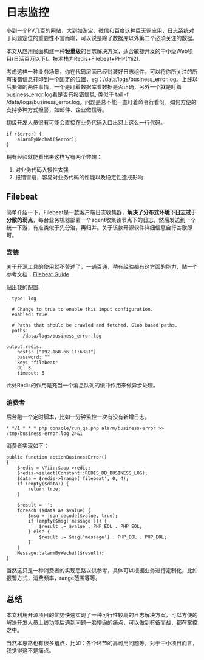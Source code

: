 # 日志监控

小到一个PV几百的网站，大到如淘宝、微信和百度这种巨无霸应用，日志系统对于问题定位的重要性不言而喻，可以说是除了数据库以外第二个必须关注的数据。

本文从应用层面构建一种**轻量级**的日志解决方案，适合敏捷开发的中小级Web项目(日活百万以下)。技术栈为Redis+Filebeat+PHP(Yii2).

考虑这样一种业务场景，你在代码层面已经封装好日志组件，可以将你所关注的所有报错信息打印到一个固定的位置，eg：/data/logs/business_error.log。上线以后要做的两件事情，一个是盯着数据库看数据是否正确，另外一个就是盯着business_error.log看是否有报错信息, 类似于 tail -f /data/logs/business_error.log。问题是总不能一直盯着命令行看呀，如何方便的支持多种方式报警，如邮件、企业微信等。

初级开发人员很有可能会直接在业务代码入口出怼上这么一行代码。
```code
if ($error) {
    alarmByWechat($error);
}
```
稍有经验就能看出来这样写有两个弊端：
1. 对业务代码入侵性太强
2. 报错雪崩，容易对业务代码的性能以及稳定性造成影响

## Filebeat

简单介绍一下，Filebeat是一款客户端日志收集器，**解决了分布式环境下日志过于分散的弱点**，每台业务机器部署一个agent收集该节点下的日志，然后发送到一个统一下游，有点类似于先分治，再归并。关于该款开源软件详细信息自行谷歌即可。

### 安装
关于开源工具的使用就不赘述了，一通百通，稍有经验都有这方面的能力，贴一个参考文档：[Filebeat Guide](https://www.elastic.co/cn/downloads/beats/filebeat#ga-release)

贴出我的配置:
```
- type: log

  # Change to true to enable this input configuration.
  enabled: true

  # Paths that should be crawled and fetched. Glob based paths.
  paths:
    - /data/logs/business_error.log

output.redis:
    hosts: ["192.168.66.11:6381"]
    password: ""
    key: "filebeat"
    db: 8
    timeout: 5
```

此处Redis的作用是充当一个消息队列的缓冲作用来做异步处理。

### 消费者

后台跑一个定时脚本，比如一分钟监控一次有没有新增日志。
```
* */1 * * * php console/run_qa.php alarm/business-error >> /tmp/business-error.log 2>&1
```

消费者实现如下：
```
public function actionBusinessError()
{
    $redis = \Yii::$app->redis;
    $redis->select(Constant::REDIS_DB_BUSINESS_LOG);
    $data = $redis->lrange('filebeat', 0, 4);
    if (empty($data)) {
        return true;
    }

    $result = '';
    foreach ($data as $value) {
        $msg = json_decode($value, true);
        if (empty($msg['message'])) {
            $result .= $value . PHP_EOL . PHP_EOL;
        } else {
            $result .= $msg['message'] . PHP_EOL . PHP_EOL;
        }
    }
    Message::alarmByWechat($result);
}
```
当然这只是一种消费者的实现思路以供参考，具体可以根据业务进行定制化，比如报警方式，消费频率，range范围等等。

## 总结
本文利用开源项目的优势快速实现了一种可行性较高的日志解决方案，可以方便的解决开发人员上线功能后遇到问题一脸懵逼的痛点，可以做到有备而战，都在掌控之中。

当然本思路也有很多槽点，比如：各个环节的高可用问题等，对于中小项目而言，我觉得这不是痛点。